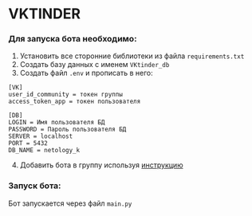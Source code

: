 # VKTINDER
### Для запуска бота необходимо:
1. Установить все сторонние библиотеки из файла ```requirements.txt```
2. Создать базу данных с именем ```VKtinder_db```
3. Создать файл ```.env``` и прописать в него:
```
[VK]
user_id_community = токен группы
access_token_app = токен пользователя 

[DB]
LOGIN = Имя пользователя БД
PASSWORD = Пароль пользователя БД
SERVER = localhost
PORT = 5432
DB_NAME = netology_k
```
4. Добавить бота в группу используя [инструкцию](https://github.com/netology-code/adpy-team-diplom/blob/main/group_settings.md)
### Запуск бота:
Бот запускается через файл ```main.py```